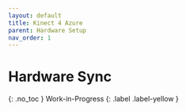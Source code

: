 ```yaml
---
layout: default
title: Kinect 4 Azure
parent: Hardware Setup
nav_order: 1
---
```


# Hardware Sync
{: .no_toc }
Work-in-Progress
{: .label .label-yellow }

<!--

## Kinect for Azure Setup 
The hardware synchronization of the Kinect for Azure devices is much easier as the required synchronization cables are standard 3.5-mm audio cables. [Microsoft Docs](https://docs.microsoft.com/en-us/azure/kinect-dk/multi-camera-sync) provide a detailed description of the cables and the hardware cables configuration between multiple devices.

# Hardware Sync
We take into serious account the fidelity of our multi-view data during the capturing phase. The simultaneous triggering of all acquisition processes between different cameras is realized with external hardware synchronization cables. In case you need more detailed description regarding the hardware synchronization cables visit our 
[Synchronization Cables Section](https://github.com/VCL3D/VolumetricCapture/wiki/Synchronization-Cables).

# Kinect Azure Hardware Synchronization Cables
### Parts List
 * Cables:
    * (N - 1) x 3.5-mm audio cable for N Kinect Azure Sensors (daisy chain configuration). 
    * N x 3.5-mm audio cable for N Kinect Azure Sensors (star configuration).
 * Headphone Splitter (Optionally, if star configuration is used)

### Instructions
The cables should be less than 10 meters long and can be stereo or mono.
You can choose one of the following configuration for you multi-view setup.

<img alt="Daisy-chain" align="center" src="https://docs.microsoft.com/en-us/azure/kinect-dk/media/multicam-sync-daisychain.png" width="45%"/>
<img alt="Star" align="center" src="https://docs.microsoft.com/en-us/azure/kinect-dk/media/multicam-sync-star.png" width="45%" />

For more information regarding the Kinect Azure Hardware Synchronization Cables consider visiting [Microsoft Docs Site](https://docs.microsoft.com/en-us/azure/kinect-dk/multi-camera-sync). The images for the aforementioned configurations were taken by the same link.

-->